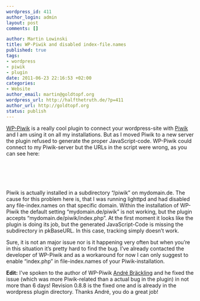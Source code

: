 ```yaml
--- 
wordpress_id: 411
author_login: admin
layout: post
comments: []

author: Martin Lowinski
title: WP-Piwik and disabled index-file.names
published: true
tags: 
- wordpress
- piwik
- plugin
date: 2011-06-23 22:16:53 +02:00
categories: 
- Website
author_email: martin@goldtopf.org
wordpress_url: http://halfthetruth.de/?p=411
author_url: http://goldtopf.org
status: publish
---
```

<a href="http://wordpress.org/extend/plugins/wp-piwik/">WP-Piwik</a> is a really cool plugin to connect your wordpress-site with <a href="http://piwik.org/">Piwik</a> and I am using it on all my installations. But as I moved Piwik to a  new server the plugin refused to generate the proper JavaScript-code.  WP-Piwik could connect to my Piwik-server but the URLs in the script  were wrong, as you can see here:
<pre lang="javascript"><!-- Piwik -->
<script type="text/javascript">
var pkBaseURL = (("https:" == document.location.protocol) ? "https://mydomain.de/" : "http://mydomain.de/");
document.write(unescape("%3Cscript src='" + pkBaseURL + "piwik.js' type='text/javascript'%3E%3C/script%3E"));
</script><script type="text/javascript">
try {
var piwikTracker = Piwik.getTracker(pkBaseURL + "piwik.php", 1);
piwikTracker.trackPageView();
piwikTracker.enableLinkTracking();
} catch( err ) {}
</script><noscript><p><img src="http://mydomain.de/piwik.php?idsite=1" style="border:0" alt="" /></p></noscript>
<!-- End Piwik Tracking Code --></pre>
Piwik is actually installed in a subdirectory &ldquo;/piwik&rdquo; on  mydomain.de. The cause for this problem here is, that I was running  lighttpd and had disabled any file-index.names on that specific domain.  Within the installation of WP-Piwik the default setting  &ldquo;mydomain.de/piwik&rdquo; is not working, but the plugin accepts  &ldquo;mydomain.de/piwik/index.php&rdquo;. At the first moment it looks like the  plugin is doing its job, but the generated JavaScript-Code is missing  the subdirectory in pkBaseURL. In this case, tracking simply doesn&rsquo;t  work.

Sure, it is not an major issue nor is it happening very often but  when you&rsquo;re in this situation it&rsquo;s pretty hard to find the bug. I&rsquo;ve  already contacted the developer of WP-Piwik and as a workaround for now I  can only suggest to enable &ldquo;index.php&rdquo; in file-index.names of your  Piwik-installation.

<strong>Edit:</strong> I've spoken to the author of WP-Piwik <a href="http://www.braekling.de/">Andr&eacute; Br&auml;ckling</a> and he fixed the issue (which was more Piwik-related than a actual bug in the plugin) in not more than 6 days! Revision 0.8.8 is the fixed one and is already in the wordpress plugin directory. Thanks Andr&eacute;, you do a great job!<strong>
</strong>
